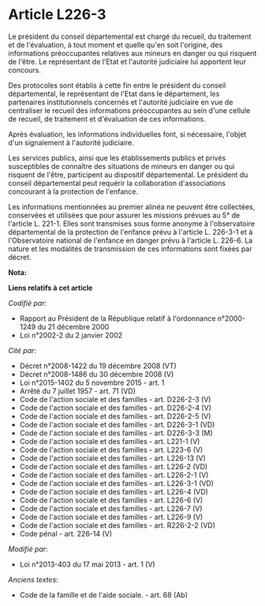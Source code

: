 # Article L226-3

Le président du conseil départemental est chargé du recueil, du traitement et de l'évaluation, à tout moment et quelle qu'en
soit l'origine, des informations préoccupantes relatives aux mineurs en danger ou qui risquent de l'être. Le représentant de
l'Etat et l'autorité judiciaire lui apportent leur concours. 

Des protocoles sont établis à cette fin entre le président du conseil départemental, le représentant de l'Etat dans le
département, les partenaires institutionnels concernés et l'autorité judiciaire en vue de centraliser le recueil des
informations préoccupantes au sein d'une cellule de recueil, de traitement et d'évaluation de ces informations. 

Après évaluation, les informations individuelles font, si nécessaire, l'objet d'un signalement à l'autorité judiciaire. 

Les services publics, ainsi que les établissements publics et privés susceptibles de connaître des situations de mineurs en
danger ou qui risquent de l'être, participent au dispositif départemental. Le président du conseil départemental peut
requérir la collaboration d'associations concourant à la protection de l'enfance. 

Les informations mentionnées au premier alinéa ne peuvent être collectées, conservées et utilisées que pour assurer les
missions prévues au 5° de l'article L. 221-1. Elles sont transmises sous forme anonyme à l'observatoire départemental de la
protection de l'enfance prévu à l'article L. 226-3-1 et à l'Observatoire national de l'enfance en danger prévu à l'article L.
226-6. La nature et les modalités de transmission de ces informations sont fixées par décret.

**Nota:**



**Liens relatifs à cet article**

_Codifié par_:

  - Rapport au Président de la République relatif à l'ordonnance n°2000-1249 du 21 décembre 2000
  - Loi n°2002-2 du 2 janvier 2002

_Cité par_:

  - Décret n°2008-1422 du 19 décembre 2008 (VT)
  - Décret n°2008-1486 du 30 décembre 2008 (V)
  - Loi n°2015-1402 du 5 novembre 2015 - art. 1
  - Arrêté du 7 juillet 1957 - art. 71 (VD)
  - Code de l'action sociale et des familles - art. D226-2-3 (V)
  - Code de l'action sociale et des familles - art. D226-2-4 (V)
  - Code de l'action sociale et des familles - art. D226-2-5 (V)
  - Code de l'action sociale et des familles - art. D226-3-1 (VD)
  - Code de l'action sociale et des familles - art. D226-3-3 (M)
  - Code de l'action sociale et des familles - art. L221-1 (V)
  - Code de l'action sociale et des familles - art. L223-6 (V)
  - Code de l'action sociale et des familles - art. L226-13 (V)
  - Code de l'action sociale et des familles - art. L226-2 (VD)
  - Code de l'action sociale et des familles - art. L226-2-1 (V)
  - Code de l'action sociale et des familles - art. L226-3-1 (VD)
  - Code de l'action sociale et des familles - art. L226-4 (VD)
  - Code de l'action sociale et des familles - art. L226-6 (V)
  - Code de l'action sociale et des familles - art. L226-7 (V)
  - Code de l'action sociale et des familles - art. L226-9 (V)
  - Code de l'action sociale et des familles - art. R226-2-2 (VD)
  - Code pénal - art. 226-14 (V)

_Modifié par_:

  - Loi n°2013-403 du 17 mai 2013 - art. 1 (V)

_Anciens textes_:

  - Code de la famille et de l'aide sociale. - art. 68 (Ab)
